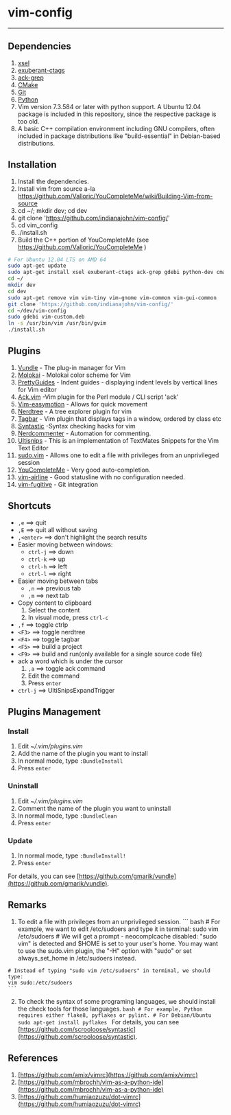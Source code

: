 # vim-config

---------------------

## Dependencies

  1. [xsel](http://www.kfish.org/software/xsel/)
  2. [exuberant-ctags](http://ctags.sourceforge.net/)
  3. [ack-grep](http://betterthangrep.com/)
  4. [CMake](http://cmake.org/)
  5. [Git](http://git-scm.com/)
  6. [Python](http://python.org/)
  7. Vim version 7.3.584 or later with python support.  A Ubuntu 12.04 package is included in this repository, since the respective package is too old.
  8. A basic C++ compilation environment including GNU compilers, often included in package distributions like "build-essential" in Debian-based distributions.



## Installation

  1. Install the dependencies.
  2. Install vim from source a-la https://github.com/Valloric/YouCompleteMe/wiki/Building-Vim-from-source
  3. cd ~/; mkdir dev; cd dev
  4. git clone 'https://github.com/indianajohn/vim-config/'
  5. cd vim_config
  6. ./install.sh
  7. Build the C++ portion of YouCompleteMe (see https://github.com/Valloric/YouCompleteMe )

``` bash
# For Ubuntu 12.04 LTS on AMD 64
sudo apt-get update
sudo apt-get install xsel exuberant-ctags ack-grep gdebi python-dev cmake git build-essential python-dev pyflakes
cd ~/
mkdir dev
cd dev
sudo apt-get remove vim vim-tiny vim-gnome vim-common vim-gui-common
git clone 'https://github.com/indianajohn/vim-config/'
cd ~/dev/vim-config
sudo gdebi vim-custom.deb
ln -s /usr/bin/vim /usr/bin/gvim
./install.sh
```

## Plugins

  1. [Vundle](https://github.com/gmarik/vundle) - The plug-in manager for Vim
  2. [Molokai](https://github.com/tomasr/molokai) - Molokai color scheme for Vim
  3. [PrettyGuides](https://github.com/adonis0147/prettyGuides) - Indent guides - displaying indent levels by vertical lines for Vim editor
  4. [Ack.vim](https://github.com/mileszs/ack.vim) -Vim plugin for the Perl module / CLI script 'ack'
  5. [Vim-easymotion](https://github.com/Lokaltog/vim-easymotion) - Allows for quick movement
  6. [Nerdtree](https://github.com/scrooloose/nerdtree) - A tree explorer plugin for vim
  7. [Tagbar](https://github.com/majutsushi/tagbar) - Vim plugin that displays tags in a window, ordered by class etc
  8. [Syntastic](https://github.com/scrooloose/syntastic) -Syntax checking hacks for vim
  9. [Nerdcommenter](https://github.com/scrooloose/nerdcommenter) - Automation for commenting.
  10. [Ultisnips](https://github.com/SirVer/ultisnips) - This is an implementation of TextMates Snippets for the Vim Text Editor
  11. [sudo.vim](https://github.com/vim-scripts/sudo.vim) - Allows one to edit a file with privileges from an unprivileged session
  12. [YouCompleteMe](https://github.com/Valloric/YouCompleteMe) - Very good auto-completion.
  13. [vim-airline](https://github.com/bling/vim-airline) - Good statusline with no configuration needed.
  14. [vim-fugitive](https://github.com/tpope/vim-fugitive) - Git integration

## Shortcuts

  - `,e`  ==> quit
  - `,E`  ==> quit all without saving
  - `,<enter>`  ==> don't highlight the search results
  - Easier moving between windows:
    + `ctrl-j`  ==> down
    + `ctrl-k`  ==> up
    + `ctrl-h`  ==> left
    + `ctrl-l`  ==> right
  - Easier moving between tabs
    + `,n`  ==> previous tab
    + `,m`  ==> next tab
  - Copy content to clipboard
    1. Select the content
    2. In visual mode, press `ctrl-c`
  - `,f`  ==> toggle ctrlp
  - `<F3>`  ==> toggle nerdtree
  - `<F4>`  ==> toggle tagbar
  - `<F5>`  ==> build a project
  - `<F9>`  ==> build and run(only available for a single source code file)
  - ack a word which is under the cursor
    1. `,a` ==> toggle ack command
    2. Edit the command
    3. Press `enter`
  - `ctrl-j`  ==> UltiSnipsExpandTrigger

## Plugins Management

### Install

  1. Edit *~/.vim/plugins.vim*
  2. Add the name of the plugin you want to install
  3. In normal mode, type `:BundleInstall`
  4. Press `enter`

### Uninstall

  1. Edit *~/.vim/plugins.vim*
  2. Comment the name of the plugin you want to uninstall
  3. In normal mode, type `:BundleClean`
  4. Press `enter`

### Update

  1. In normal mode, type `:BundleInstall!`
  2. Press `enter`

For details, you can see [https://github.com/gmarik/vundle](https://github.com/gmarik/vundle).

## Remarks

  1. To edit a file with privileges from an unprivileged session.
    ``` bash
    # For example, we want to edit /etc/sudoers and type it in terminal:
    sudo vim /etc/sudoers
    # We will get a prompt - neocomplcache disabled: "sudo vim" is detected and $HOME is set to your user's home. You may want to use the sudo.vim plugin, the "-H" option with "sudo" or set always_set_home in /etc/sudoers instead.

    # Instead of typing "sudo vim /etc/sudoers" in terminal, we should type:
    vim sudo:/etc/sudoers
    ```
  2. To check the syntax of some programing languages, we should install the check tools for those languages.
    ```bash
    # For example, Python requires either flake8, pyflakes or pylint.
    # For Debian/Ubuntu
    sudo apt-get install pyflakes
    ```
    For details, you can see [https://github.com/scrooloose/syntastic](https://github.com/scrooloose/syntastic).

## References

  1. [https://github.com/amix/vimrc](https://github.com/amix/vimrc)
  2. [https://github.com/mbrochh/vim-as-a-python-ide](https://github.com/mbrochh/vim-as-a-python-ide)
  3. [https://github.com/humiaozuzu/dot-vimrc](https://github.com/humiaozuzu/dot-vimrc)


